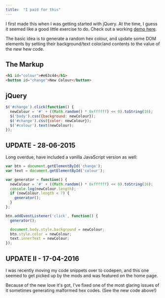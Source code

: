 ```yaml
---
title:  "I paid for this"
---
```


I first made this when I was getting started with jQuery. At the time, I guess it seemed like a good little exercise to do. Check out a working [demo here](http://codepen.io/alexpate/pen/oxddzg).

The basic idea is to generate a random hex colour, and update some DOM elements by setting their background/text color/and contents to the value of the new hew code.

## The Markup

```html
<h1 id="colour">#e63c44</h1>
<button id="change">New Colour</button>
```

## jQuery

```javascript
$('#change').click(function() {
  newColour = '#' + ((Math.random() * 0xffffff) << 0).toString(16);
  $('body').css({background: newColour});
  $('#change').css({color: newColour});
  $('#colour').text(newColour);
});
```

## UPDATE - 28-06-2015

Long overdue, have included a vanilla JavaScript version as well:

```javascript
var btn = document.getElementById('change');
var text = document.getElementById('colour');

var generator = function() {
  newColour = '#' + ((Math.random() * 0xffffff) << 0).toString(16);
  console.log(newColour.length);
  if (newColour.length < 7) {
    generator();
  }
};

btn.addEventListener('click', function() {
  generator();

  document.body.style.background = newColour;
  btn.style.color = newColour;
  text.innerText = newColour;
});
```

## UPDATE II - 17-04-2016

I was recently moving my code snippets over to codepen, and this one seemed to get picked up by the mods and was featured on the home page.

Because of the new love it's got, I've fixed one of the most glaring issues of it sometimes generating malformed hex codes. (See the new code above!)
